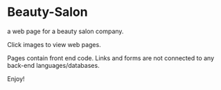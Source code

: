 # Beauty-Salon
a web page for a beauty salon company.

Click images to view web pages.

Pages contain front end code. Links and forms are not connected to any back-end languages/databases.

Enjoy!
